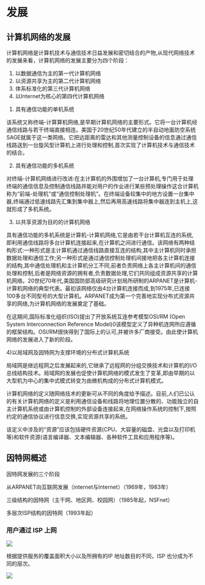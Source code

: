 # 发展

## 计算机网络的发展

计算机网络是计算机技术与通信技术日益发展和密切结合的产物,从现代网络技术的发展来看，计算机网络的发展主要分为四个阶段：

1. 以数据通信为主的第一代计算机网络
2. 以资源共享为主的第二代计算机网络
3. 体系标准化的第三代计算机网络
4. 以Internet为核心的第四代计算机网络





1) 具有通信功能的单机系统

该系统又称终端-计算算机网络,是早期计算机网络的主要形式。它将一台计算机经通信线路与若干终端直接相连。美国于20世纪50年代建立的半自动地面防空系统SAGE就属于这一类网络。它把远距离的雷达和其他测量控制设备的信息通过通信线路送到一台旋风型计算机上进行处理和控制,首次实现了计算机技术与通信技术的结合。

2) 具有通信功能的多机系统

对终端-计算机网络进行改进:在主计算机的外围增加了一台计算机,专门用于处理终端的通信信息及控制通信线路并能对用户的作业进行某些预处理操作这合计算机称为“前端-处理机”或“通信控制处理机”。在终端设备较集中的地方设置一台集中器,终端通过低速线路先汇集到集中器上,然后再用高速线路将集中器连到主机上,这就形成了多机系统。

3) 以共享资源为目的的计算机网络

具有通信功能的多机系统是计算机-计算机网络,它是由若干台计算机互连的系统,即利用通信线路将多台计算机连接起来,在计算机之间进行通信。该网络有两种结构形式:一种形式是主计算机通过通信线路直接互连的结构,其中主计算机同时承担数据处理和通信工作;另一种形式是通过通信控制处理机间接地把各主计算机连接的结构,其中通信处理机和主计算机分工不同,前者负责网络上各主计算机间的通信处理和控制,后者是网络资源的拥有者,负责数据处理,它们共同组成资源共享的计算机网络。20世纪70年代,美国国防部高级研究计划局所研制的ARPANET是计算机-计算机网络的典型代表。最初该网络仅由4台计算机连接而成,到1975年,已连接100多台不同型号的大型计算机。ARPANET成为第一个完善地实现分布式资源共享的网络,为计算机网络的发展奠定了基础。

在这期间,国际标准化组织(ISO)提出了开放系统互连参考模型OSI/RM (Open System Interconnection Reference Model)0该模型定义了异种机连网所应遵循的框架结构。OSI/RM很快得到了国际上的认可,并被许多厂商接受。由此使计算机网络的发展进入了新的阶段。



4)以局域网及因特网为支撑环境的分布式计算机系统

局域网是继远程网之后发展起来的,它继承了远程网的分组交换技术和计算机的I/O总线结构技术。局域网的发展也促使计算机网络的模式发生了变革,即由早期的以大型机为中心的集中式模式转变为由微机构成的分布式计算机模式。

计算机网络的定义随网络技术的更新可从不同的角度给予描述。目前,人们已公认的有关计算机网络的定义是利用通信设备和线路将地理位置分散的、功能独立的自主计算机系统或由计算机控制的外部设备连接起来,在网络操作系统的控制下,按照约定的通信协议进行信息交换,实现资源共享的系统。

该定义中涉及的“资源”应该包括硬件资源(CPU、大容量的磁盘、光盘以及打印机等)和软件资源(语言编译器、文本编辑器、各种软件工具和应用程序等)。





## 因特网概述

因特网发展的三个阶段

从ARPANET向互联网发展（internet与Internet）（1969年，1983年）

三级结构的因特网（主干网、地区网、校园网）（1985年起，NSFnet）

多层次ISP结构的因特网（1993年起）



### 用户通过 ISP 上网

![](https://cdn.jsdelivr.net/gh/ZanderZhao/img20/file/20191104102938.png)

根据提供服务的覆盖面积大小以及所拥有的IP 地址数目的不同，ISP 也分成为不同的层次。 

![](https://cdn.jsdelivr.net/gh/ZanderZhao/img20/file/20191104103002.png)























